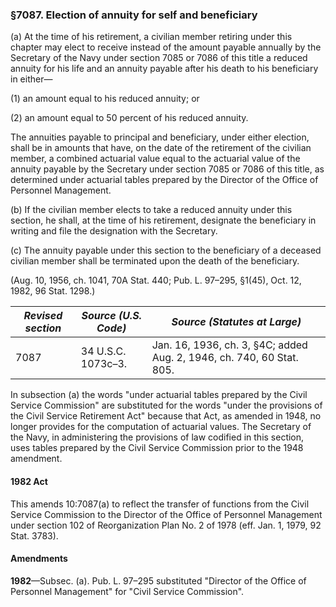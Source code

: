 ### §7087. Election of annuity for self and beneficiary ###

(a) At the time of his retirement, a civilian member retiring under this chapter may elect to receive instead of the amount payable annually by the Secretary of the Navy under section 7085 or 7086 of this title a reduced annuity for his life and an annuity payable after his death to his beneficiary in either—

(1) an amount equal to his reduced annuity; or

(2) an amount equal to 50 percent of his reduced annuity.

The annuities payable to principal and beneficiary, under either election, shall be in amounts that have, on the date of the retirement of the civilian member, a combined actuarial value equal to the actuarial value of the annuity payable by the Secretary under section 7085 or 7086 of this title, as determined under actuarial tables prepared by the Director of the Office of Personnel Management.

(b) If the civilian member elects to take a reduced annuity under this section, he shall, at the time of his retirement, designate the beneficiary in writing and file the designation with the Secretary.

(c) The annuity payable under this section to the beneficiary of a deceased civilian member shall be terminated upon the death of the beneficiary.

(Aug. 10, 1956, ch. 1041, 70A Stat. 440; Pub. L. 97–295, §1(45), Oct. 12, 1982, 96 Stat. 1298.)

|*Revised section*|*Source (U.S. Code)*|                    *Source (Statutes at Large)*                     |
|-----------------|--------------------|---------------------------------------------------------------------|
|      7087       | 34 U.S.C. 1073c–3. |Jan. 16, 1936, ch. 3, §4C; added Aug. 2, 1946, ch. 740, 60 Stat. 805.|

In subsection (a) the words "under actuarial tables prepared by the Civil Service Commission" are substituted for the words "under the provisions of the Civil Service Retirement Act" because that Act, as amended in 1948, no longer provides for the computation of actuarial values. The Secretary of the Navy, in administering the provisions of law codified in this section, uses tables prepared by the Civil Service Commission prior to the 1948 amendment.

#### 1982 Act ####

This amends 10:7087(a) to reflect the transfer of functions from the Civil Service Commission to the Director of the Office of Personnel Management under section 102 of Reorganization Plan No. 2 of 1978 (eff. Jan. 1, 1979, 92 Stat. 3783).

#### Amendments ####

**1982**—Subsec. (a). Pub. L. 97–295 substituted "Director of the Office of Personnel Management" for "Civil Service Commission".